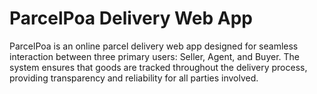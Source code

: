 # ParcelPoa Delivery Web App
 ParcelPoa is an online parcel delivery web app designed for seamless interaction between three primary users: Seller, Agent, and Buyer. The system ensures that goods are tracked throughout the delivery process, providing transparency and reliability for all parties involved.
